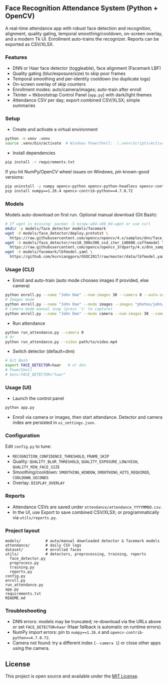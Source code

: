 ## Face Recognition Attendance System (Python + OpenCV)

A real-time attendance app with robust face detection and recognition, alignment, quality gating, temporal smoothing/cooldown, on-screen overlay, and a modern Tk UI. Enrollment auto-trains the recognizer. Reports can be exported as CSV/XLSX.

### Features
- DNN or Haar face detector (toggleable), face alignment (Facemark LBF)
- Quality gating (blur/exposure/size) to skip poor frames
- Temporal smoothing and per-identity cooldown (no duplicate logs)
- On-screen overlay of skip counters
- Enrollment modes: auto/camera/images; auto-train after enroll
- Tkinter + ttkbootstrap Control Panel (`app.py`) with dark/light themes
- Attendance CSV per day; export combined CSV/XLSX; simple summaries

### Setup
- Create and activate a virtual environment
```bash
python -m venv .venv
source .venv/bin/activate  # Windows PowerShell: .\.venv\Scripts\Activate.ps1
```
- Install dependencies
```bash
pip install -r requirements.txt
```

If you hit NumPy/OpenCV wheel issues on Windows, pin known-good versions:
```bash
pip uninstall -y numpy opencv-python opencv-python-headless opencv-contrib-python
pip install numpy==1.26.4 opencv-contrib-python==4.7.0.72
```

### Models
Models auto-download on first run. Optional manual download (Git Bash):
```bash
# If wget is missing: pacman -S mingw-w64-x86_64-wget or use curl
mkdir -p models/face_detector models/facemark
wget -O models/face_detector/deploy.prototxt \
  https://raw.githubusercontent.com/opencv/opencv/4.x/samples/dnn/face_detector/deploy.prototxt
wget -O models/face_detector/res10_300x300_ssd_iter_140000.caffemodel \
  https://raw.githubusercontent.com/opencv/opencv_3rdparty/4.x/dnn_samples/face_detector/res10_300x300_ssd_iter_140000.caffemodel
wget -O models/facemark/lbfmodel.yaml \
  https://github.com/kurnianggoro/GSOC2017/raw/master/data/lbfmodel.yaml
```

### Usage (CLI)
- Enroll and auto-train (auto mode chooses images if provided, else camera)
```bash
python enroll.py --name "John Doe" --num-images 30 --camera 0 --auto-snap --delay 0.15
# Images mode
python enroll.py --name "John Doe" --mode images --images "photos/john/*.jpg" "more/*.png"
# Camera mode manual snap (press 's' to capture)
python enroll.py --name "John Doe" --mode camera --num-images 30 --camera 0
```
- Run attendance
```bash
python run_attendance.py --camera 0
# Or
python run_attendance.py --video path/to/video.mp4
```
- Switch detector (default=dnn)
```bash
# Git Bash
export FACE_DETECTOR=haar   # or dnn
# PowerShell
# $env:FACE_DETECTOR="haar"
```

### Usage (UI)
- Launch the control panel
```bash
python app.py
```
- Enroll via camera or images, then start attendance. Detector and camera index are persisted in `ui_settings.json`.

### Configuration
Edit `config.py` to tune:
- `RECOGNITION_CONFIDENCE_THRESHOLD`, `FRAME_SKIP`
- Quality: `QUALITY_BLUR_THRESHOLD`, `QUALITY_EXPOSURE_LOW/HIGH`, `QUALITY_MIN_FACE_SIZE`
- Smoothing/cooldown: `SMOOTHING_WINDOW`, `SMOOTHING_HITS_REQUIRED`, `COOLDOWN_SECONDS`
- Overlay: `DISPLAY_OVERLAY`

### Reports
- Attendance CSVs are saved under `attendance/attendance_YYYYMMDD.csv`.
- In the UI, use Export to save combined CSV/XLSX; or programmatically via `utils/reports.py`.

### Project layout
```
models/           # auto/manual downloaded detector & facemark models
attendance/       # daily CSV logs
dataset/          # enrolled faces
utils/            # detectors, preprocessing, training, reports
  face_detector.py
  preprocess.py
  training.py
  reports.py
config.py
enroll.py
run_attendance.py
app.py
requirements.txt
README.md
```

### Troubleshooting
- DNN errors: models may be truncated; re-download via the URLs above or set `FACE_DETECTOR=haar` (Haar fallback is automatic on runtime errors).
- NumPy import errors: pin to `numpy==1.26.4` and `opencv-contrib-python==4.7.0.72`.
- Camera not found: try a different index (`--camera 1`) or close other apps using the camera.

## License
This project is open source and available under the [MIT License](LICENSE).